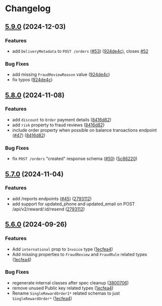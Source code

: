 # Changelog

## [5.9.0](https://github.com/tremendous-rewards/tremendous-ruby/compare/tremendous_ruby/v5.8.0...tremendous_ruby/v5.9.0) (2024-12-03)


### Features

* add `DeliveryMetadata` to `POST /orders` ([#53](https://github.com/tremendous-rewards/tremendous-ruby/issues/53)) ([924de4c](https://github.com/tremendous-rewards/tremendous-ruby/commit/924de4cba47339dceca4f8bb495a552d760c1682)), closes [#52](https://github.com/tremendous-rewards/tremendous-ruby/issues/52)


### Bug Fixes

* add missing `FraudReviewReason` value ([924de4c](https://github.com/tremendous-rewards/tremendous-ruby/commit/924de4cba47339dceca4f8bb495a552d760c1682))
* fix typos ([924de4c](https://github.com/tremendous-rewards/tremendous-ruby/commit/924de4cba47339dceca4f8bb495a552d760c1682))

## [5.8.0](https://github.com/tremendous-rewards/tremendous-ruby/compare/tremendous_ruby/v5.7.0...tremendous_ruby/v5.8.0) (2024-11-08)


### Features

* add `discount` to `Order` payment details ([8416d82](https://github.com/tremendous-rewards/tremendous-ruby/commit/8416d82bfd2ae3431e01121b0b18dcfacd019736))
* add `risk` property to fraud reviews ([8416d82](https://github.com/tremendous-rewards/tremendous-ruby/commit/8416d82bfd2ae3431e01121b0b18dcfacd019736))
* include order property when possible on balance transactions endpoint ([#47](https://github.com/tremendous-rewards/tremendous-ruby/issues/47)) ([8416d82](https://github.com/tremendous-rewards/tremendous-ruby/commit/8416d82bfd2ae3431e01121b0b18dcfacd019736))


### Bug Fixes

* fix `POST /orders` "created" response schema ([#50](https://github.com/tremendous-rewards/tremendous-ruby/issues/50)) ([5c86220](https://github.com/tremendous-rewards/tremendous-ruby/commit/5c862209475feedd85691e21db2aae591d5bda45))

## [5.7.0](https://github.com/tremendous-rewards/tremendous-ruby/compare/tremendous_ruby/v5.6.0...tremendous_ruby/v5.7.0) (2024-11-04)


### Features

* add /reports endpoints ([#45](https://github.com/tremendous-rewards/tremendous-ruby/issues/45)) ([2793112](https://github.com/tremendous-rewards/tremendous-ruby/commit/2793112e8eb2dc362391e7dda56c760c1dc55450))
* add support for updated_phone and updated_email on POST /api/v2/reward/:id/resend ([2793112](https://github.com/tremendous-rewards/tremendous-ruby/commit/2793112e8eb2dc362391e7dda56c760c1dc55450))

## [5.6.0](https://github.com/tremendous-rewards/tremendous-ruby/compare/tremendous_ruby-v5.5.0...tremendous_ruby/v5.6.0) (2024-09-26)


### Features

* Add `international` prop to `Invoice` type ([1ecfea4](https://github.com/tremendous-rewards/tremendous-ruby/commit/1ecfea45130933be82a3af5f46cbb8ae4f9e867e))
* Add missing properties to `FraudReview` and `FraudRule` related types ([1ecfea4](https://github.com/tremendous-rewards/tremendous-ruby/commit/1ecfea45130933be82a3af5f46cbb8ae4f9e867e))


### Bug Fixes

* regenerate internal classes after spec cleanup ([3800706](https://github.com/tremendous-rewards/tremendous-ruby/commit/38007068cf674239bae8ab8338fc5128fcf1bfff))
* remove unused Public key related types ([1ecfea4](https://github.com/tremendous-rewards/tremendous-ruby/commit/1ecfea45130933be82a3af5f46cbb8ae4f9e867e))
* Rename `SingleRewardOrder1*` related schemas to just `SingleRewardOrder*` ([1ecfea4](https://github.com/tremendous-rewards/tremendous-ruby/commit/1ecfea45130933be82a3af5f46cbb8ae4f9e867e))
